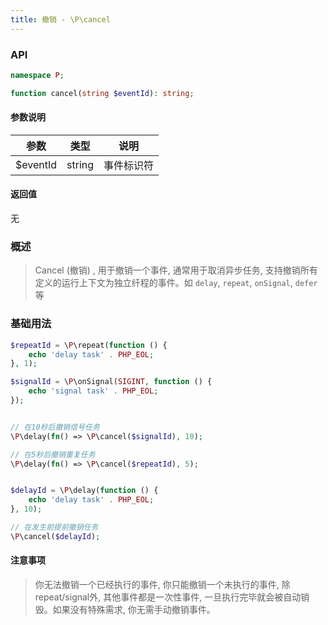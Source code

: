 ```yaml
---
title: 撤销 - \P\cancel
---
```


### API

```php
namespace P;

function cancel(string $eventId): string;
```

#### 参数说明

| 参数       | 类型     | 说明    |
|----------|--------|-------|
| $eventId | string | 事件标识符 |

#### 返回值

无

### 概述

> Cancel (撤销) , 用于撤销一个事件, 通常用于取消异步任务, 支持撤销所有定义的运行上下文为独立纤程的事件。如
> `delay`, `repeat`, `onSignal`, `defer`等

### 基础用法

```php
$repeatId = \P\repeat(function () {
    echo 'delay task' . PHP_EOL;
}, 1);

$signalId = \P\onSignal(SIGINT, function () {
    echo 'signal task' . PHP_EOL;
});


// 在10秒后撤销信号任务
\P\delay(fn() => \P\cancel($signalId), 10);

// 在5秒后撤销重复任务
\P\delay(fn() => \P\cancel($repeatId), 5);


$delayId = \P\delay(function () {
    echo 'delay task' . PHP_EOL;
}, 10);

// 在发生前提前撤销任务
\P\cancel($delayId);
```

#### 注意事项

> 你无法撤销一个已经执行的事件, 你只能撤销一个未执行的事件, 除repeat/signal外,
> 其他事件都是一次性事件, 一旦执行完毕就会被自动销毁。如果没有特殊需求, 你无需手动撤销事件。
